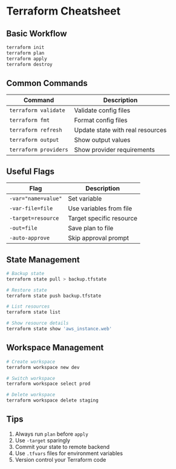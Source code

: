# Terraform Cheatsheet

## Basic Workflow
```bash
terraform init
terraform plan
terraform apply
terraform destroy
```

## Common Commands
| Command | Description |
|---------|-------------|
| `terraform validate` | Validate config files |
| `terraform fmt` | Format config files |
| `terraform refresh` | Update state with real resources |
| `terraform output` | Show output values |
| `terraform providers` | Show provider requirements |

## Useful Flags
| Flag | Description |
|------|-------------|
| `-var="name=value"` | Set variable |
| `-var-file=file` | Use variables from file |
| `-target=resource` | Target specific resource |
| `-out=file` | Save plan to file |
| `-auto-approve` | Skip approval prompt |

## State Management
```bash
# Backup state
terraform state pull > backup.tfstate

# Restore state
terraform state push backup.tfstate

# List resources
terraform state list

# Show resource details
terraform state show 'aws_instance.web'
```

## Workspace Management
```bash
# Create workspace
terraform workspace new dev

# Switch workspace
terraform workspace select prod

# Delete workspace
terraform workspace delete staging
```

## Tips
1. Always run `plan` before `apply`
2. Use `-target` sparingly
3. Commit your state to remote backend
4. Use `.tfvars` files for environment variables
5. Version control your Terraform code